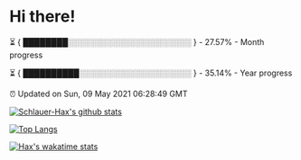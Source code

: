 # Hi there!

⏳ { ████████░░░░░░░░░░░░░░░░░░░░░░ } - 27.57% - Month progress

⏳ { ██████████░░░░░░░░░░░░░░░░░░░░ } - 35.14% - Year progress

⏰ Updated on Sun, 09 May 2021 06:28:49 GMT


[![Schlauer-Hax's github stats](https://github-readme-stats.vercel.app/api?username=Schlauer-Hax&show_icons=true&theme=dark&count_private=true)](https://github.com/Schlauer-Hax)


[![Top Langs](https://github-readme-stats.vercel.app/api/top-langs/?username=Schlauer-Hax&layout=compact&theme=dark)](https://github.com/Schlauer-Hax?tab=repositories)


[![Hax's wakatime stats](https://github-readme-stats.vercel.app/api/wakatime?username=Hax&theme=dark)](https://wakatime.com/@Hax)

